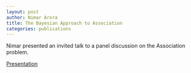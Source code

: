 ```yaml
---
layout: post
author: Nimar Arora
title: The Bayesian Approach to Association
categories: publications
---
```


Nimar presented an invited talk to a panel discussion on the
Association problem.

[Presentation](Arora_AGU_2017.pdf)
